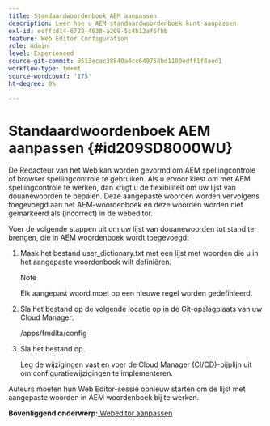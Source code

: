 ```yaml
---
title: Standaardwoordenboek AEM aanpassen
description: Leer hoe u AEM standaardwoordenboek kunt aanpassen
exl-id: ecffcd14-6728-4938-a209-5c4b12af6fbb
feature: Web Editor Configuration
role: Admin
level: Experienced
source-git-commit: 0513ecac38840a4cc649758bd1180edff1f8aed1
workflow-type: tm+mt
source-wordcount: '175'
ht-degree: 0%

---
```


# Standaardwoordenboek AEM aanpassen {#id209SD8000WU}

De Redacteur van het Web kan worden gevormd om AEM spellingcontrole of browser spellingcontrole te gebruiken. Als u ervoor kiest om met AEM spellingcontrole te werken, dan krijgt u de flexibiliteit om uw lijst van douanewoorden te bepalen. Deze aangepaste woorden worden vervolgens toegevoegd aan het AEM-woordenboek en deze woorden worden niet gemarkeerd als \(incorrect\) in de webeditor.

Voer de volgende stappen uit om uw lijst van douanewoorden tot stand te brengen, die in AEM woordenboek wordt toegevoegd:

1. Maak het bestand user\_dictionary.txt met een lijst met woorden die u in het aangepaste woordenboek wilt definiëren.

   >[!NOTE]
   >
   > Elk aangepast woord moet op een nieuwe regel worden gedefinieerd.

1. Sla het bestand op de volgende locatie op in de Git-opslagplaats van uw Cloud Manager:

   /apps/fmdita/config

1. Sla het bestand op.

   Leg de wijzigingen vast en voer de Cloud Manager \(CI/CD\)-pijplijn uit om configuratiewijzigingen te implementeren.


Auteurs moeten hun Web Editor-sessie opnieuw starten om de lijst met aangepaste woorden in AEM woordenboek bij te werken.

**Bovenliggend onderwerp:**[ Webeditor aanpassen](conf-web-editor.md)

